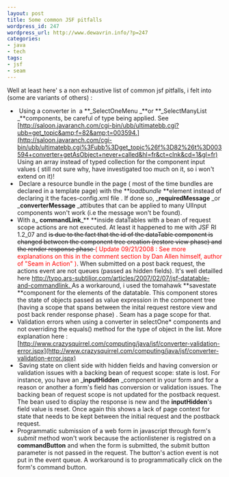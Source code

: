```yaml
--- 
layout: post
title: Some common JSF pitfalls
wordpress_id: 247
wordpress_url: http://www.dewavrin.info/?p=247
categories: 
- java
- tech
tags: 
- jsf
- seam
---
```

Well at least here' s a non exhaustive list of common jsf pitfalls, i felt into (some are variants of others) :
-  Using a converter in  a **_SelectOneMenu _**or **_SelectManyList  _**components, be careful of type being applied. See [http://saloon.javaranch.com/cgi-bin/ubb/ultimatebb.cgi?ubb=get_topic&amp;f=82&amp;t=003594.](http://saloon.javaranch.com/cgi-bin/ubb/ultimatebb.cgi%3Fubb%3Dget_topic%26f%3D82%26t%3D003594+converter+getAsObject+never+called&hl=fr&ct=clnk&cd=1&gl=fr) Using an array instead of typed collection for the component input values ( still not sure why, have investigated too much on it, so i won't extend on it)!
-  Declare a resource bundle in the page ( most of the time bundles are declared in a template page) with the **_loadbundle_ **element instead of declaring it the faces-config.xml file . If done so, _**requiredMessage** _or _**converterMessage** _attibutes that can be applied to many UIInput components won't work (i.e the message won't be found).
- With a_ **commandLink**_** **inside dataTables with a bean of request scope actions are not executed. At least it happened to me with JSF RI 1.2_07 and <span class="Apple-style-span" style="text-decoration: line-through">is due to the fact that the id of the dataTable component is changed between the component tree creation (restore view phase) and the render response phase </span><span style="color: red">( Update 09/21/2008 : See more explanations on this in the comment section by Dan Allen himself, author of "Seam in Action" )</span>. When submitted on a post back request, the actions event are not queues (passed as hidden fields). It's well detailled here [http://typo.ars-subtilior.com/articles/2007/02/07/jsf-datatable-and-commandlink. ](http://typo.ars-subtilior.com/articles/2007/02/07/jsf-datatable-and-commandlink)As a workaround, i used the tomahawk **savestate **component for the elements of the datatable. This component stores the state of objects passed as value expression in the component tree (having a scope that spans between the inital request restore view and post back render response phase) . Seam has a page scope for that.
- Validation errors when using a converter in selectOne* components and not overriding the equals() method for the type of object in the list. More explanation here : [http://www.crazysquirrel.com/computing/java/jsf/converter-validation-error.jspx](http://www.crazysquirrel.com/computing/java/jsf/converter-validation-error.jspx)
-  Saving state on client side with hidden fields and having conversion or validation issues with a backing bean of request scope: state is lost. For instance, you have an _**inputHidden** _component in your form and for a reason or another a form's field has conversion or validation issues. The backing bean of request scope is not updated for the postback request. The bean used to display the response is new and the **inputHidden**'s field value is reset. Once again this shows a lack of page context for state that needs to be kept between the initial request and the postback request.
- Programmatic submission of a web form in javascript through form's _submit_ method won't work because the actionlistener is registred on a **commandButton** and when the form is submitted, the submit button parameter is not passed in the request. The button's action event is not put in the event queue. A workaround is to programmatically click on the form's command button.
